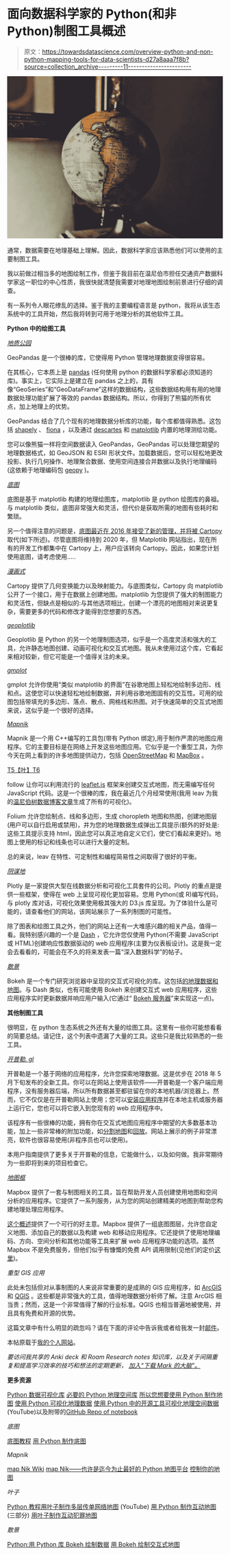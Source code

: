# 面向数据科学家的 Python(和非 Python)制图工具概述

> 原文：<https://towardsdatascience.com/overview-python-and-non-python-mapping-tools-for-data-scientists-d27a8aaa7f8b?source=collection_archive---------11----------------------->

![](img/e68440a13f471ec5d6795d343ec9d157.png)

通常，数据需要在地理基础上理解。因此，数据科学家应该熟悉他们可以使用的主要制图工具。

我以前做过相当多的地图绘制工作，但鉴于我目前在温尼伯市担任交通资产数据科学家这一职位的中心性质，我很快就清楚我需要对地理地图绘制前景进行仔细的调查。

有一系列令人眼花缭乱的选择。鉴于我的主要编程语言是 python，我将从该生态系统中的工具开始，然后我将转到可用于地理分析的其他软件工具。

**Python 中的绘图工具**

[*地质公园*](http://geopandas.org/)

GeoPandas 是一个很棒的库，它使得用 Python 管理地理数据变得很容易。

在其核心，它本质上是 [pandas](https://pandas.pydata.org/) (任何使用 python 的数据科学家都必须知道的库)。事实上，它实际上是建立在 pandas 之上的，具有像“GeoSeries”和“GeoDataFrame”这样的数据结构，这些数据结构用有用的地理数据处理功能扩展了等效的 pandas 数据结构。所以，你得到了熊猫的所有优点，加上地理上的优势。

GeoPandas 结合了几个现有的地理数据分析库的功能，每个库都值得熟悉。这包括 [shapely](http://toblerity.org/shapely/project.html) 、 [fiona](http://toblerity.org/fiona/) ，以及通过 [descartes](https://pypi.org/project/descartes/) 和 [matplotlib](https://matplotlib.org/) 内置的地理测绘功能。

您可以像熊猫一样将空间数据读入 GeoPandas，GeoPandas 可以处理您期望的地理数据格式，如 GeoJSON 和 ESRI 形状文件。加载数据后，您可以轻松地更改投影、执行几何操作、地理聚合数据、使用空间连接合并数据以及执行地理编码(这依赖于地理编码包 [geopy](https://geopy.readthedocs.io/en/stable/) )。

[*底图*](https://matplotlib.org/basemap/)

底图是基于 matplotlib 构建的地理绘图库，matplotlib 是 python 绘图库的鼻祖。与 matplotlib 类似，底图非常强大和灵活，但代价是获取所需的地图有些耗时和繁琐。

另一个值得注意的问题是，[底图最近在 2016 年接受了新的管理，并将被 Cartopy](https://matplotlib.org/basemap/users/intro.html) 取代(如下所述)。尽管底图将维持到 2020 年，但 Matplotlib 网站指出，现在所有的开发工作都集中在 Cartopy 上，用户应该转向 Cartopy。因此，如果您计划使用底图，请考虑使用…..

[*漫画式*](https://scitools.org.uk/cartopy/docs/latest/)

Cartopy 提供了几何变换能力以及映射能力。与底图类似，Cartopy 向 matplotlib 公开了一个接口，用于在数据上创建地图。matplotlib 为您提供了强大的制图能力和灵活性，但缺点是相似的:与其他选项相比，创建一个漂亮的地图相对来说更复杂，需要更多的代码和修改才能得到您想要的东西。

[*geoplotlib*](https://github.com/andrea-cuttone/geoplotlib/wiki/User-Guide#tiles-providers)

Geoplotlib 是 Python 的另一个地理制图选项，似乎是一个高度灵活和强大的工具，允许静态地图创建、动画可视化和交互式地图。我从未使用过这个库，它看起来相对较新，但它可能是一个值得关注的未来。

[*gmplot*](https://github.com/vgm64/gmplot)

gmplot 允许你使用“类似 matplotlib 的界面”在谷歌地图上轻松地绘制多边形、线和点。这使您可以快速轻松地绘制数据，并利用谷歌地图固有的交互性。可用的绘图包括带填充的多边形、落点、散点、网格线和热图。对于快速简单的交互式地图来说，这似乎是一个很好的选择。

[*Mapnik*](http://mapnik.org/)

Mapnik 是一个用 C++编写的工具包(带有 Python 绑定),用于制作严肃的地图应用程序。它的主要目标是在网络上开发这些地图应用。它似乎是一个重型工具，为你今天在网上看到的许多地图提供动力，包括 [OpenStreetMap](https://www.openstreetmap.org/#map=3/71.34/-96.82) 和 [MapBox](https://www.mapbox.com/) 。

[T5【叶】T6](https://github.com/python-visualization/folium)

follow 让你可以利用流行的 [leaflet.js](https://leafletjs.com/) 框架来创建交互式地图，而无需编写任何 JavaScript 代码。这是一个很棒的库，我在最近几个月经常使用(我用 leav 为我的[温尼伯树数据博客文章](http://www.marknagelberg.com/adventures-in-open-data-hacking-winnipeg-tree-data/)生成了所有的可视化)。

Folium 允许您绘制点、线和多边形，生成 choropleth 地图和热图，创建地图层(用户可以自行启用或禁用)，并为您的地理数据生成弹出工具提示(额外的好处是:这些工具提示支持 html，因此您可以真正地自定义它们，使它们看起来更好)。地图上使用的标记和线条也可以进行大量的定制。

总的来说，leav 在特性、可定制性和编程简易性之间取得了很好的平衡。

[*阴谋地*](https://plot.ly/)

Plotly 是一家提供大型在线数据分析和可视化工具套件的公司。Plotly 的重点是提供一些框架，使得在 web 上呈现可视化更加容易。您用 Python(或 R)编写代码，与 plotly 库对话，可视化效果使用极其强大的 D3.js 库呈现。为了体验什么是可能的，请查看他们的网站，该网站展示了一系列制图的可能性。

除了图表和绘图工具之外，他们的网站上还有一大堆感兴趣的相关产品，值得一看。我特别感兴趣的一个是 [Dash](https://plot.ly/products/dash/) ，它允许您仅使用 Python(不需要 JavaScript 或 HTML)创建响应性数据驱动的 web 应用程序(主要为仪表板设计)。这是我一定会去看看的，可能会在不久的将来发表一篇“深入数据科学”的帖子。

[*散景*](https://bokeh.pydata.org/en/latest/)

Bokeh 是一个专门研究浏览器中呈现的交互式可视化的库。这包括[的地理数据和地图](https://bokeh.pydata.org/en/latest/docs/user_guide/geo.html)。与 Dash 类似，也有可能使用 Bokeh 来创建交互式 web 应用程序，这些应用程序实时更新数据并响应用户输入(它通过“ [Bokeh 服务器](https://bokeh.pydata.org/en/latest/docs/user_guide/server.html#userguide-server)”来实现这一点)。

**其他制图工具**

很明显，在 python 生态系统之外还有大量的绘图工具。这里有一些你可能想看看的简要总结。请记住，这个列表中遗漏了大量的工具。这些只是我比较熟悉的一些工具。

[*开普勒. gl*](https://uber.github.io/kepler.gl/#/)

开普勒是一个基于网络的应用程序，允许您探索地理数据。这是优步在 2018 年 5 月下旬发布的全新工具。你可以在网站上使用该软件——开普勒是一个客户端应用程序，没有服务器后端，所以所有数据甚至都驻留在你的本地机器/浏览器上。然而，它不仅仅是在开普勒网站上使用；您可以[安装应用程序](https://github.com/uber/kepler.gl)并在本地主机或服务器上运行它，您也可以将它嵌入到您现有的 web 应用程序中。

该程序有一些很棒的功能，拥有你在交互式地图应用程序中期望的大多数基本功能，加上一些非常棒的附加功能，如[分割地图](https://github.com/uber/kepler.gl/blob/master/docs/f-map-styles/6-split-maps.md)和[回放](https://github.com/uber/kepler.gl/blob/master/docs/h-playback.md)。网站上展示的例子非常漂亮，软件也很容易使用(非程序员也可以使用)。

本用户指南提供了更多关于开普勒的信息，它能做什么，以及如何做。我非常期待为一些即将到来的项目检查它。

[*地图框*](https://www.mapbox.com/)

Mapbox 提供了一套与制图相关的工具，旨在帮助开发人员创建使用地图和空间分析的应用程序。它提供了一系列服务，从为您的网站创建精美的地图到帮助您构建地理处理应用程序。

[这个概述](https://www.mapbox.com/help/how-mapbox-works-overview/)提供了一个可行的好主意。Mapbox 提供了一组底图图层，允许您自定义地图、添加自己的数据以及构建 web 和移动应用程序。它还提供了使用地理编码、方向、空间分析和其他功能等工具来扩展 web 应用程序功能的选项。虽然 Mapbox 不是免费服务，但他们似乎有慷慨的免费 API 调用限制(见他们的定价[这里](https://www.mapbox.com/pricing/))。

*重型 GIS 应用*

此处未包括但对从事制图的人来说非常重要的是成熟的 GIS 应用程序，如 [ArcGIS](https://www.arcgis.com/features/index.html) 和 [QGIS](https://www.qgis.org/en/site/) 。这些都是非常强大的工具，值得地理数据分析师了解。注意 ArcGIS 相当贵；然而，这是一个非常值得了解的行业标准。QGIS 也相当普遍地被使用，并且具有免费和开源的优势。

这篇文章中有什么明显的疏忽吗？请在下面的评论中告诉我或者给我发一封[邮件](mark@marknagelberg.com)。

本帖原载于[我的个人网站](http://www.marknagelberg.com/overview-python-and-non-python-mapping-tools-for-data-scientists/)。

*要访问我共享的 Anki deck 和 Roam Research notes 知识库，以及关于间隔重复和提高学习效率的技巧和想法的定期更新，* [*加入“下载 Mark 的大脑”。*](http://downloadmarksbrain.marknagelberg.com/auth)

**更多资源**

[Python 数据可视化库](https://blog.modeanalytics.com/python-data-visualization-libraries/)
[必要的 Python 地理空间库](http://spatialdemography.org/essential-python-geospatial-libraries/)
[所以您想要使用 Python 制作地图](https://sensitivecities.com/so-youd-like-to-make-a-map-using-python-EN.html#.Wx8Pg1Mvyu6)
[使用 Python 可视化地理数据](https://www.youtube.com/watch?v=ZIEyHdvF474)
[使用 Python 中的开源工具可视化地理空间数据](https://www.youtube.com/watch?v=HzPSVwyP2Y0) (YouTube)以及附带的[GitHub Repo of notebook](https://github.com/kjordahl/SciPy-Tutorial-2015)

*底图*

[底图教程](https://basemaptutorial.readthedocs.io/en/latest/index.html)
[用 Python 制作底图](https://rabernat.github.io/research_computing/intro-to-basemap.html)

*Mapnik*

[map Nik Wiki](https://github.com/mapnik/mapnik/wiki)
[map Nik——也许是迄今为止最好的 Python 地图平台](http://geospatialpython.com/2009/02/mapnik-maybe-best-python-mapping.html)
[控制你的地图](http://alistapart.com/article/takecontrolofyourmaps)

*叶子*

[Python 教程用叶子制作多层传单网络地图](https://www.youtube.com/watch?v=Ftczp3bx1uw) (YouTube)
[用 Python 制作互动地图](https://blog.prototypr.io/interactive-maps-with-python-part-1-aa1563dbe5a9)(三部分)
[用叶子制作互动犯罪地图](https://blog.dominodatalab.com/creating-interactive-crime-maps-with-folium/)

*散景*

[Python:用 Python 库 Bokeh 绘制数据](https://www.youtube.com/watch?v=P60qokxPPZc)
[用 Bokeh 绘制交互式地图](https://automating-gis-processes.github.io/2017/lessons/L5/interactive-map-bokeh.html)